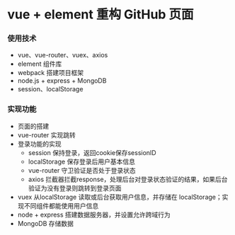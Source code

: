 # vue + element 重构 GitHub 页面

### 使用技术

* vue、vue-router、vuex、axios
* element 组件库
* webpack 搭建项目框架
* node.js + express + MongoDB 
* session、localStorage

### 实现功能
* 页面的搭建
* vue-router 实现跳转
* 登录功能的实现
    * session 保持登录，返回cookie保存sessionID
    * localStorage 保存登录后用户基本信息
    * vue-router 守卫验证是否处于登录状态
    * axios 拦截器拦截response，处理后台对登录状态验证的结果，如果后台验证为没有登录则跳转到登录页面
* vuex 从localStorage 读取或后台获取用户信息，并存储在 localStorage；实现不同组件都能使用用户信息
* node + express 搭建数据服务器，并设置允许跨域行为
* MongoDB 存储数据
